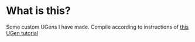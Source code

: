# What is this?
Some custom UGens I have made.
Compile according to instructions of [this UGen tutorial](https://github.com/supercollider/example-plugins)
